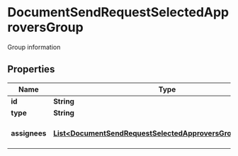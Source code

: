 

# DocumentSendRequestSelectedApproversGroup

Group information

## Properties

Name | Type | Description | Notes
------------ | ------------- | ------------- | -------------
**id** | **String** | Group ID | 
**type** | **String** | Group type | 
**assignees** | [**List&lt;DocumentSendRequestSelectedApproversGroupAssignees&gt;**](DocumentSendRequestSelectedApproversGroupAssignees.md) | Assignees for the group | 



